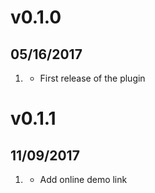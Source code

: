 # v0.1.0
##  05/16/2017

1. [](#new)
    * First release of the plugin
# v0.1.1
##  11/09/2017

1. [](#new)
    * Add online demo link


